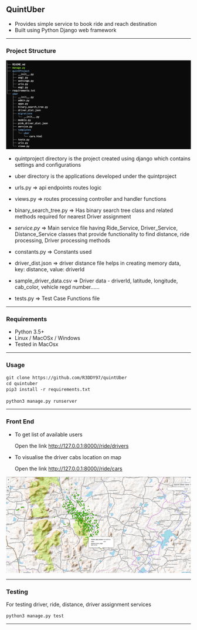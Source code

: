 ## QuintUber

* Provides simple service to book ride and reach destination
* Built using Python Django web framework

---

### Project Structure

![Project Structure](https://github.com/R3DDY97/quintUber/blob/main/pics/file_tree.png)

- quintproject directory is the project created using django which contains settings and configurations
- uber directory is the applications developed under the quintproject
- urls.py => api endpoints routes logic
- views.py => routes processing controller and handler functions
- binary_search_tree.py => Has binary search tree class and related methods required for nearest Driver assignment
- *service.py* => Main service file having Ride_Service, Driver_Service, Distance_Service classes that provide functionality to find distance, ride processing, Driver processing methods

- constants.py => Constants used
- driver_dist.json => driver distance file helps in creating memory data, key: distance, value: driverId
- sample_driver_data.csv =>  Driver data - driverId, latitude, longitude, cab_color, vehicle regd number......
- tests.py => Test Case Functions file

---

### Requirements
- Python 3.5+
- Linux / MacOSx / Windows
- Tested in MacOsx

----

### Usage

```
git clone https://github.com/R3DDY97/quintUber
cd quintuber
pip3 install -r requirements.txt

python3 manage.py runserver
```

---

### Front End

- To get list of available users

    Open the link http://127.0.0.1:8000//ride/drivers

- To visualise the driver cabs location on map

    Open the link http://127.0.0.1:8000//ride/cars

![Available Cars/Drivers Map Visualisation](https://github.com/R3DDY97/quintUber/blob/main/pics/map.png)

---

### Testing
For testing driver, ride, distance, driver assignment services

```
python3 manage.py test

```

---
